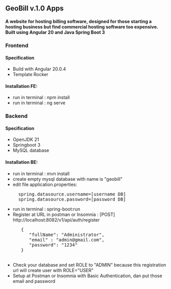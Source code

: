 ## GeoBill v.1.0 Apps
#### A website for hosting billing software, designed for those starting a hosting business but find commercial hosting software too expensive. Built using Angular 20 and Java Spring Boot 3

### Frontend
#### Specification
- Build with Angular 20.0.4
- Template Rocker
#### Installation FE:
- run in terminal : npm install
- run in terminal : ng serve

### Backend
#### Specification
- OpenJDK 21
- Springboot 3
- MySQL database
#### Installation BE:
- run in terminal : mvn install
- create empty mysql database with name is "geobill"
- edit file application.properties:
  <pre>
    spring.datasource.username=[username DB]
    spring.datasource.password=[password DB]
  </pre>
- run in terminal : spring-boot:run
- Register at URL in postman or Insomnia : [POST] http://localhost:8082/v1/api/auth/register
  <pre>
     {
    	"fullName": "Administrator",
    	"email" : "admin@gmail.com",
    	"password": "1234"
     }
   </pre>
- Check your database and set ROLE to "ADMIN" because this registration url will create user with ROLE="USER"
- Setup at Postman or Insomnia with Basic Authentication, dan put those email and password 
  
